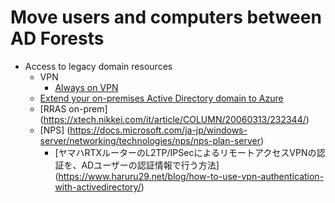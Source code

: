 # Move users and computers between AD Forests

  - Access to legacy domain resources
    - VPN
      - [Always on VPN](https://docs.microsoft.com/ja-jp/windows-server/remote/remote-access/vpn/always-on-vpn/deploy/always-on-vpn-deploy)
    - [Extend your on-premises Active Directory domain to Azure](https://docs.microsoft.com/en-us/azure/architecture/reference-architectures/identity/adds-extend-domain#deploy-the-solution)
    - [RRAS on-prem] (https://xtech.nikkei.com/it/article/COLUMN/20060313/232344/)
    - [NPS] (https://docs.microsoft.com/ja-jp/windows-server/networking/technologies/nps/nps-plan-server)
      - [ヤマハRTXルーターのL2TP/IPSecによるリモートアクセスVPNの認証を、ADユーザーの認証情報で行う方法] (https://www.haruru29.net/blog/how-to-use-vpn-authentication-with-activedirectory/)

